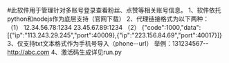 #此软件用于管理针对多账号登录查看粉丝、点赞等相关账号信息。
1、软件依托python和nodejs作为底层支持（官网下载）
2、代理链接格式为以下两种：
（1）
	12.34.56.78:1234
	23.45.67.89:1234
（2）
	{"code":1000,"data":[{"ip":"113.243.29.245","port":40009},{"ip":"223.156.84.69","port":40017}]}
3、仅支持txt文本格式作为手机号导入（phone--url）
	举例：131234567--http://abc.com
4、激活码生成详见run.py
